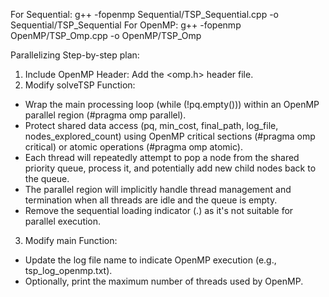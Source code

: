 For Sequential: g++ -fopenmp Sequential/TSP_Sequential.cpp -o Sequential/TSP_Sequential
For OpenMP: g++ -fopenmp OpenMP/TSP_Omp.cpp -o OpenMP/TSP_Omp

Parallelizing Step-by-step plan:
1. Include OpenMP Header: Add the <omp.h> header file.
2. Modify solveTSP Function:
- Wrap the main processing loop (while (!pq.empty())) within an OpenMP parallel region (#pragma omp parallel).
- Protect shared data access (pq, min_cost, final_path, log_file, nodes_explored_count) using OpenMP critical sections (#pragma omp critical) or atomic operations (#pragma omp atomic).
- Each thread will repeatedly attempt to pop a node from the shared priority queue, process it, and potentially add new child nodes back to the queue.
- The parallel region will implicitly handle thread management and termination when all threads are idle and the queue is empty.
- Remove the sequential loading indicator (.) as it's not suitable for parallel execution.
3. Modify main Function:
- Update the log file name to indicate OpenMP execution (e.g., tsp_log_openmp.txt).
- Optionally, print the maximum number of threads used by OpenMP.